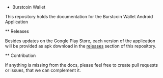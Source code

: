 * Burstcoin Wallet

This repository holds the documentation for the Burstcoin Wallet Android Application

** Releases

Besides updates on the Google Play Store, each version of the application will be provided as apk download in the [releases](https://github.com/cgebe/burstcoin-wallet/releases) section of this repository.

** Contribution

If anything is missing from the docs, please feel free to create pull requests or issues, that we can complement it.
